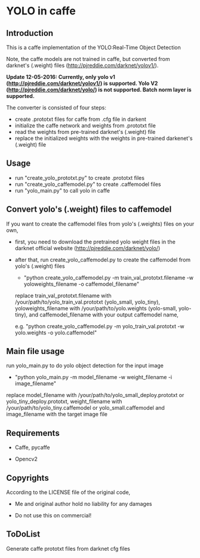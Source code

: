 ﻿# YOLO in caffe

## Introduction

This is a caffe implementation of the YOLO:Real-Time Object Detection

Note, the caffe models are not trained in caffe, but converted from darknet's (.weight) files (http://pjreddie.com/darknet/yolov1/).

__Update 12-05-2016: Currently, only yolo v1 (http://pjreddie.com/darknet/yolov1/) is supported. Yolo V2 (http://pjreddie.com/darknet/yolo/) is not supported. Batch norm layer is supported.__

The converter is consisted of four steps:
* create .prototxt files for caffe from  .cfg file in darkent 
* initialize the caffe network and weights from .prototxt file
* read the weights from pre-trained darknet's (.weight) file
* replace the initialized weights with the weights in pre-trained darkenet's (.weight) file

## Usage 

* run "create_yolo_prototxt.py" to create .prototxt files 
* run "create_yolo_caffemodel.py" to create .caffemodel files
* run "yolo_main.py" to call yolo in caffe


## Convert yolo's (.weight) files to caffemodel

If you want to create the caffemodel files from yolo's (.weights) files on your own, 

* first, you need to  download the pretrained yolo weight files in the darknet official website (http://pjreddie.com/darknet/yolo/) 

* after that, run create_yolo_caffemodel.py to create the caffemodel from yolo's (.weight) files 

  	* "python create_yolo_caffemodel.py -m train_val_prototxt.filename -w yoloweights_filename -o caffemodel_filename"

  replace train_val_prototxt.filename with /your/path/to/yolo_train_val.prototxt (yolo_small, yolo_tiny),
  yoloweights_filename with /your/path/to/yolo.weights (yolo-small, yolo-tiny), and caffemodel_filename with your output caffemodel name,
  
  e.g.
  "python create_yolo_caffemodel.py -m yolo_train_val.prototxt -w yolo.weights -o yolo.caffemodel" 


## Main file usage

run yolo_main.py to do yolo object detection for the input image

* "python yolo_main.py -m model_filename -w weight_filename -i image_filename"

replace model_filename with /your/path/to/yolo_small_deploy.prototxt or yolo_tiny_deploy.prototxt, 
weight_filename with /your/path/to/yolo_tiny.caffemodel or yolo_small.caffemodel and image_filename with the target image file

## Requirements

   * Caffe, pycaffe

   * Opencv2

## Copyrights
 
According to the LICENSE file of the original code,

   * Me and original author hold no liability for any damages

   * Do not use this on commercial!

## ToDoList

Generate caffe prototxt files from darknet cfg files
